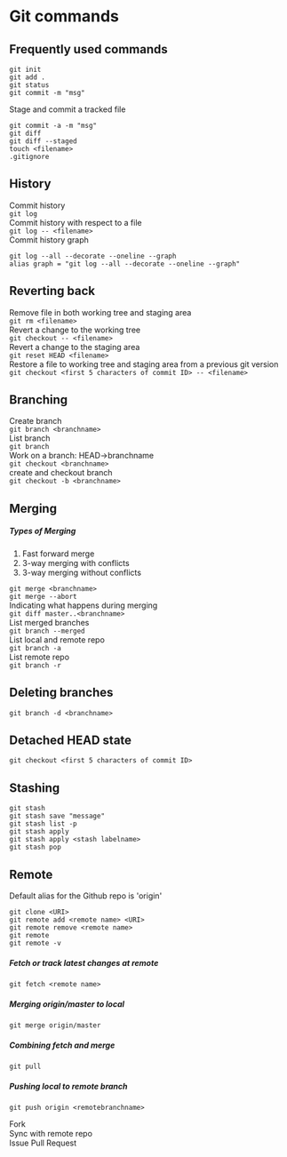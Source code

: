 # Git commands
## Frequently used commands
```git
git init
git add .
git status
git commit -m "msg"
```
Stage and commit a tracked file
```git
git commit -a -m "msg"
git diff
git diff --staged
touch <filename>
.gitignore
```
## History
Commit history <br>
`git log`<br>
Commit history with respect to a file<br>
`git log -- <filename>`<br>
Commit history graph <br>
```git
git log --all --decorate --oneline --graph
alias graph = "git log --all --decorate --oneline --graph"
```
## Reverting back
Remove file in both working tree and staging area<br>
`git rm <filename>`<br>
Revert a change to the working tree<br>
`git checkout -- <filename>`<br>
Revert a change to the staging area<br>
`git reset HEAD <filename>`<br>
Restore a file to working tree and staging area from a previous git version<br>
`git checkout <first 5 characters of commit ID> -- <filename>`

## Branching
Create branch<br>
`git branch <branchname>`<br>
List branch<br>
`git branch`<br>
Work on a branch: HEAD->branchname<br>
`git checkout <branchname>`<br>
create and checkout branch<br>
`git checkout -b <branchname>`<br>

## Merging
##### Types of Merging
1. Fast forward merge
2. 3-way merging with conflicts
3. 3-way merging without conflicts

`git merge <branchname>`<br>
`git merge --abort`<br>
Indicating what happens during merging<br>
`git diff master..<branchname>`<br>
List merged branches<br>
`git branch --merged`<br>
List local and remote repo<br>
`git branch -a`<br>
List remote repo<br>
`git branch -r`<br>

## Deleting branches
`git branch -d <branchname>`

## Detached HEAD state
`git checkout <first 5 characters of commit ID>`

## Stashing
```git
git stash
git stash save "message"
git stash list -p
git stash apply
git stash apply <stash labelname>
git stash pop
```
## Remote
Default alias for the Github repo is 'origin'
```git
git clone <URI>
git remote add <remote name> <URI>
git remote remove <remote name>
git remote
git remote -v
```
##### Fetch or track latest changes at remote
`git fetch <remote name>`
##### Merging origin/master to local
`git merge origin/master`
##### Combining fetch and merge
`git pull`
##### Pushing local to remote branch
`git push origin <remotebranchname>`

Fork<br>
Sync with remote repo<br>
Issue Pull Request<br>